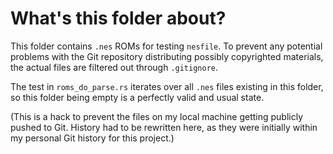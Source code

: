 # What's this folder about?

This folder contains `.nes` ROMs for testing `nesfile`.
To prevent any potential problems with the Git repository distributing possibly
copyrighted materials, the actual files are filtered out through `.gitignore`.

The test in `roms_do_parse.rs` iterates over all `.nes` files existing in this folder,
so this folder being empty is a perfectly valid and usual state.

(This is a hack to prevent the files on my local machine getting publicly pushed to Git.
History had to be rewritten here, as they were initially within my personal Git history
for this project.)
